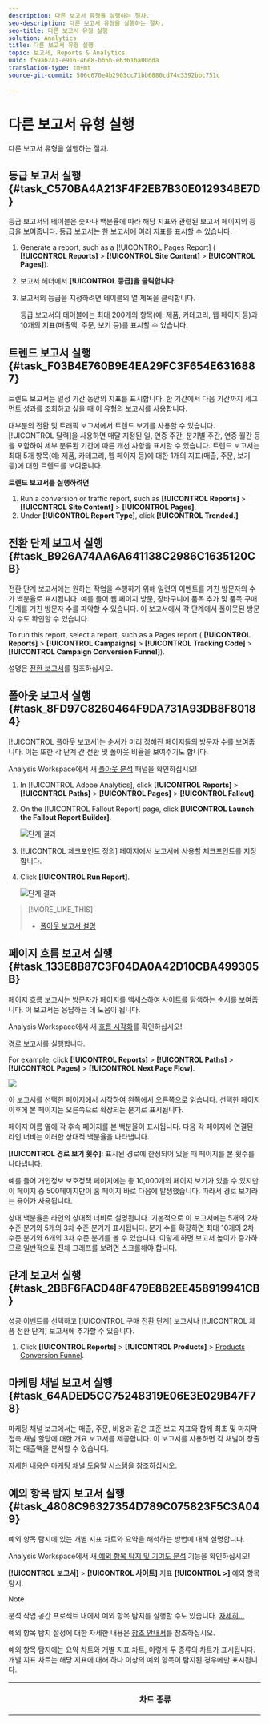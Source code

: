 ```yaml
---
description: 다른 보고서 유형을 실행하는 절차.
seo-description: 다른 보고서 유형을 실행하는 절차.
seo-title: 다른 보고서 유형 실행
solution: Analytics
title: 다른 보고서 유형 실행
topic: 보고서, Reports & Analytics
uuid: f59ab2a1-e916-46e8-bb5b-e6361ba00dda
translation-type: tm+mt
source-git-commit: 506c670e4b2903cc71bb6880cd74c3392bbc751c

---
```



# 다른 보고서 유형 실행

다른 보고서 유형을 실행하는 절차.


## 등급 보고서 실행 {#task_C570BA4A213F4F2EB7B30E012934BE7D}

등급 보고서의 테이블은 숫자나 백분율에 따라 해당 지표와 관련된 보고서 페이지의 등급을 보여줍니다. 등급 보고서는 한 보고서에 여러 지표를 표시할 수 있습니다.

<!-- 

t_reports_ranked.xml

 -->

1. Generate a report, such as a [!UICONTROL Pages Report] ( **[!UICONTROL Reports]** &gt; **[!UICONTROL Site Content]** &gt; **[!UICONTROL Pages]**).
1. 보고서 헤더에서 **[!UICONTROL 등급]을 클릭합니다.**
1. 보고서의 등급을 지정하려면 테이블의 열 제목을 클릭합니다.

   등급 보고서의 테이블에는 최대 200개의 항목(예: 제품, 카테고리, 웹 페이지 등)과 10개의 지표(매출액, 주문, 보기 등)를 표시할 수 있습니다.

## 트렌드 보고서 실행 {#task_F03B4E760B9E4EA29FC3F654E6316887}

트렌드 보고서는 일정 기간 동안의 지표를 표시합니다. 한 기간에서 다음 기간까지 세그먼트 성과를 조회하고 싶을 때 이 유형의 보고서를 사용합니다.

<!-- 

t_reports_trended.xml

 -->

대부분의 전환 및 트래픽 보고서에서 트렌드 보기를 사용할 수 있습니다. [!UICONTROL 달력]을 사용하면 매달 지정된 일, 연중 주간, 분기별 주간, 연중 월간 등을 포함하여 세부 분류된 기간에 따른 개선 사항을 표시할 수 있습니다. 트렌드 보고서는 최대 5개 항목(예: 제품, 카테고리, 웹 페이지 등)에 대한 1개의 지표(매출, 주문, 보기 등)에 대한 트렌드를 보여줍니다.

**트렌드 보고서를 실행하려면**

1. Run a conversion or traffic report, such as **[!UICONTROL Reports]** &gt; **[!UICONTROL Site Content]** &gt; **[!UICONTROL Pages]**.
1. Under **[!UICONTROL Report Type]**, click **[!UICONTROL Trended.]**

## 전환 단계 보고서 실행 {#task_B926A74AA6A641138C2986C1635120CB}

전환 단계 보고서에는 원하는 작업을 수행하기 위해 일련의 이벤트를 거친 방문자의 수가 백분율로 표시됩니다. 예를 들어 웹 페이지 방문, 장바구니에 품목 추가 및 품목 구매 단계를 거친 방문자 수를 파악할 수 있습니다. 이 보고서에서 각 단계에서 폴아웃된 방문자 수도 확인할 수 있습니다.

<!-- 

t_reports_conversion_funnel.xml

 -->

To run this report, select a report, such as a Pages report ( **[!UICONTROL Reports]** &gt; **[!UICONTROL Campaigns]** &gt; **[!UICONTROL Tracking Code]** &gt; **[!UICONTROL Campaign Conversion Funnel]**).

설명은 [전환 보고서](https://marketing.adobe.com/resources/help/en_US/reference/reports_conversion.html)를 참조하십시오.

## 폴아웃 보고서 실행 {#task_8FD97C8260464F9DA731A93DB8F80184}

[!UICONTROL 폴아웃 보고서]는 순서가 미리 정해진 페이지들의 방문자 수를 보여줍니다. 이는 또한 각 단계 간 전환 및 폴아웃 비율을 보여주기도 합니다.

<!-- 

t_reports_fallout.xml

 -->

Analysis Workspace에서 새 [폴아웃 분석](https://marketing.adobe.com/resources/help/en_US/analytics/analysis-workspace/fallout_flow.html) 패널을 확인하십시오!

1. In [!UICONTROL Adobe Analytics], click **[!UICONTROL Reports]** &gt; **[!UICONTROL Paths]** &gt; **[!UICONTROL Pages]** &gt; **[!UICONTROL Fallout]**.
1. On the [!UICONTROL Fallout Report] page, click **[!UICONTROL Launch the Fallout Report Builder]**.

   ![단계 결과](assets/fallout_add_items.png)

1. [!UICONTROL 체크포인트 정의] 페이지에서 보고서에 사용할 체크포인트를 지정합니다.
1. Click **[!UICONTROL Run Report]**.

   ![단계 결과](assets/fallout_report.png)

>[!MORE_LIKE_THIS]
>
>* [폴아웃 보고서 설명](https://marketing.adobe.com/resources/help/en_US/reference/reports_fallout.html)


## 페이지 흐름 보고서 실행 {#task_133E8B87C3F04DA0A42D10CBA499305B}

페이지 흐름 보고서는 방문자가 페이지를 액세스하여 사이트를 탐색하는 순서를 보여줍니다. 이 보고서는 응답하는 데 도움이 됩니다.

<!-- 

t_reports_page_flow.xml

 -->

Analysis Workspace에서 새 [흐름 시각화](https://marketing.adobe.com/resources/help/en_US/analytics/analysis-workspace/flow.html)를 확인하십시오!

[경로](https://marketing.adobe.com/resources/help/en_US/reference/reports_paths.html) 보고서를 실행합니다.

For example, click **[!UICONTROL Reports]** &gt; **[!UICONTROL Paths]** &gt; **[!UICONTROL Pages]** &gt; **[!UICONTROL Next Page Flow]**.

![](assets/page_flow.png)

이 보고서를 선택한 페이지에서 시작하여 왼쪽에서 오른쪽으로 읽습니다. 선택한 페이지 이후에 본 페이지는 오른쪽으로 확장되는 분기로 표시됩니다.

페이지 이름 옆에 각 후속 페이지를 본 백분율이 표시됩니다. 다음 각 페이지에 연결된 라인 너비는 이러한 상대적 백분율을 나타냅니다.

**[!UICONTROL 경로 보기 횟수]**: 표시된 경로에 한정되어 있을 때 페이지를 본 횟수를 나타냅니다.

예를 들어 개인정보 보호정책 페이지에는 총 10,000개의 페이지 보기가 있을 수 있지만 이 페이지 중 500페이지만이 홈 페이지 바로 다음에 발생했습니다. 따라서 경로 보기라는 용어가 사용됩니다.

상대 백분율은 라인의 상대적 너비로 설명됩니다. 기본적으로 이 보고서에는 5개의 2차 수준 분기와 5개의 3차 수준 분기가 표시됩니다. 분기 수를 확장하면 최대 10개의 2차 수준 분기와 6개의 3차 수준 분기를 볼 수 있습니다. 이렇게 하면 보고서 높이가 증가하므로 일반적으로 전체 그래프를 보려면 스크롤해야 합니다.

## 단계 보고서 실행 {#task_2BBF6FACD48F479E8B2EE458919941CB}

성공 이벤트를 선택하고 [!UICONTROL 구매 전환 단계] 보고서나 [!UICONTROL 제품 전환 단계] 보고서에 추가할 수 있습니다.

<!-- 

t_reports_funnel.xml

 -->

1. Click **[!UICONTROL Reports]** &gt; **[!UICONTROL Products]** &gt; [Products Conversion Funnel](https://marketing.adobe.com/resources/help/en_US/reference/reports_conversion_funnel.html).

## 마케팅 채널 보고서 실행 {#task_64ADED5CC75248319E06E3E029B47F78}

마케팅 채널 보고에서는 매출, 주문, 비용과 같은 표준 보고 지표와 함께 최초 및 마지막 접촉 채널 할당에 대한 개요 보고서를 제공합니다. 이 보고서를 사용하면 각 채널이 창출하는 매출액을 분석할 수 있습니다.

<!-- 

t_reports_marketing_channel.xml

 -->

자세한 내용은 [마케팅 채널](https://marketing.adobe.com/resources/help/en_US/mchannel/index.html) 도움말 시스템을 참조하십시오.

## 예외 항목 탐지 보고서 실행 {#task_4808C96327354D789C075823F5C3A049}

예외 항목 탐지에 있는 개별 지표 차트와 요약을 해석하는 방법에 대해 설명합니다.

<!-- 

t_anomaly_view.xml

 -->

Analysis Workspace에서 새[ 예외 항목 탐지 및 기여도 분석](https://marketing.adobe.com/resources/help/en_US/analytics/analysis-workspace/anomaly_detection.html) 기능을 확인하십시오!

**[!UICONTROL 보고서]** &gt; **[!UICONTROL 사이트]** 지표 **[!UICONTROL &gt;]** 예외 항목 탐지.

>[!NOTE]
>
>분석 작업 공간 프로젝트 내에서 예외 항목 탐지를 실행할 수도 있습니다. [자세히...](https://marketing.adobe.com/resources/help/en_US/analytics/analysis-workspace/anomaly_detection.html)

예외 항목 탐지 설정에 대한 자세한 내용은 [참조 안내서](https://marketing.adobe.com/resources/help/en_US/sc/user/index.html#Setting_up_Anomaly_Detection)를 참조하십시오.

예외 항목 탐지에는 요약 차트와 개별 지표 차트, 이렇게 두 종류의 차트가 표시됩니다. 개별 지표 차트는 해당 지표에 대해 하나 이상의 예외 항목이 탐지된 경우에만 표시됩니다.

<table id="table_88163CD8FC164342855D90D01F9C581A"> 
 <thead> 
  <tr> 
   <th colname="col1" class="entry"> <p>차트 종류 </p> </th> 
   <th colname="col2" class="entry"> <p>역할 </p> </th> 
  </tr> 
 </thead>
 <tbody> 
  <tr> 
   <td colname="col1"> <p>요약 차트 </p> <p><img placement="break"  src="assets/ad_summary_chart.png" width="570px" id="image_1CD4C4770BAA43C4AD7CBB824AD41338" /> </p> </td> 
   <td colname="col2"> <p> 
     <ul id="ul_D26DA3024CD7468291369F549557B28A"> 
      <li id="li_1C22B6E02FFB479FB71EFAD89EB37A4E">각 상자는 아래 지표에 해당하는, 일별 추적된 하나의 예외 항목을 나타냅니다. </li> 
      <li id="li_8FC587D3FF4E452D83263CC7A10B6675">녹색은 꺾은 선형 위의 예외 항목을, 파란색은 꺾은 선형 아래의 예외 항목을 가리킵니다. </li> 
      <li id="li_25135AB691BF443599AF2A3A60E2E71A">예외 항목의 강도를 가리킵니다. 예외 항목이 클수록 데이터 포인트 색상은 어두워지고 꺾은 선형에서 멀어집니다. </li> 
      <li id="li_0C42AFA8897D420D8AB1A5D0F65B3B3A">개별 예외 항목을 클릭하면 해당 예외 항목의 개별 지표 차트(요약 차트 아래)가 맨 위에 표시됩니다. </li> 
      <li id="li_85C0F426952547B5A75D6BD31DE19CA5">편차 비율 값(차트의 왼쪽)은 다음과 같이 계산됩니다. 
       <ul id="ul_BEC0A88BFFAC4CF78BC9885FEB749694"> 
        <li id="li_1BAB2F50482745B69937DFAF1E09982E">상한과 예상 값이 동일하면, 편차 비율은 100%입니다. </li> 
        <li id="li_CA48064F5788448C8646CCE196161237">그렇지 않으면 편차 비율은 ((실제 값 - 상한 값) / (상한 값 - 예상 값)) * 100입니다. </li> 
        <li id="li_4090357A0D214BC7B1C3DE0615875554">하한과 예상 값이 같은 경우, 편차 비율은 -100%입니다. </li> 
        <li id="li_EF694E1A4E874ECD94E1E8F7302E494F">그렇지 않으면 편차 비율은 ((하한 값 - 실제 값) / (예상 값 - 하한 값)) * -100입니다. </li> 
       </ul> </li> 
      <li id="li_5C05EF7023484CC993E96D63E842B65C"><span class="uicontrol">세그먼트 표시</span>를 클릭하면 세그먼트를 예외 항목 탐지 보고서에 적용할 수 있도록 해주는 세그먼트 레일이 표시됩니다.  세그멘테이션 <a href="https://marketing.adobe.com/resources/help/en_US/analytics/segment/" format="http" scope="external">추가 정보</a>. </li> 
      <li id="li_1B41CABF13D1407886C68EE3BC201E60"><span class="uicontrol">지표 편집</span>을 클릭하면 예외 항목을 탐지할 지표를 선택하거나 선택 취소할 수 있습니다. </li> 
     </ul> </p> </td> 
  </tr> 
  <tr> 
   <td colname="col1"> <p>개별 지표 차트 </p> <p><img placement="break"  src="assets/metric_report.png" width="570px" id="image_5BBECFD91CF14478AA4761E6256BBCB9" /> </p> </td> 
   <td colname="col2"> <p> 
     <ul id="ul_739C5687013743A29B63089FDA763F45"> 
      <li id="li_456A0BDA4D4E46CE9CC1C3DBAA1E2220">개별 트렌드 지표에 대한 예외 데이터 포인트(계산된 지표 포함)를 점으로 표시합니다. </li> 
      <li id="li_89FD847C65F04F48BCA7CD38D0EC51CD">맨 위에는 최신 예외 항목이 표시되고 부차적으로 예외 항목 수별로 순위가 표시됩니다. </li> 
      <li id="li_98B97A9706DE4455B8D8850904CBDE03">현재 수집된 실제 데이터를 가리키는 실선이 표시됩니다. 이것은 데이터 포인트가 예외적인지를 추론하는 오차 예측 및 오차 범위와 비교됩니다. </li> 
      <li id="li_0EEA38DDDC344BF3879430E67D74EB72">내역 데이터(즉, 훈련 기간)를 기반으로 예측을 나타내는 점선이 표시됩니다. </li> 
      <li id="li_035BD2725D004AEDB630BF8DFF4DA4F3">위쪽 및 아래쪽 95% 신뢰 구간/제한을 회색 음영으로 표시합니다. </li> 
      <li id="li_021A3D1F2EDB4319B9B39620EF1C038A">지표 이름 옆에 있는 이중 상향 및 하향 화살표를 클릭하여 개별 보고서를 축소하거나 확장할 수 있습니다. </li> 
      <li id="li_722E4B9FC21047AC96D7B143197E293D">지표 차트가 개요 보고서(위 참조)에서 드릴다운에 반응하여 나타나는 순서를 변경합니다. </li> 
      <li id="li_A2441169B185475AA68A64F81E6E40B8">모든 페이지 관련 지표에 대해 "페이지" 등의 검색어를 사용하여 차트를 필터링할 수 있습니다. </li> 
      <li id="li_F1BBBFCA8E2A43C29658E4FCAA36C904">정의한 모든 지표나 예외 항목이 있는 지표만 표시할 수 있습니다. </li> 
     </ul> </p> </td> 
  </tr> 
 </tbody> 
</table>

## 예외 항목 탐지 설정 {#task_AF347B34F56E44A6AE70E019B6EB2F08}

예외 항목 탐지를 위한 보고서 세트, 지표 및 교육/보기 기간을 선택하는 절차입니다.

<!-- 

t_anomaly_config.xml

 -->

각 보고서 세트에 대해 독립적으로 예외 항목 탐지를 설정할 수 있습니다.

1. Navigate to  **[!UICONTROL Analytics &gt; Reports &gt; Site Metrics &gt; Anomaly Detection]** .
1. 일일 예외 항목 탐지를 추적할 보고서 세트를 선택합니다. 보고서 세트 목록을 표시하려면, 보고서 세트 선택기 드롭다운 메뉴를 클릭합니다.
1. To select the metrics and/or define filtered metrics, click **[!UICONTROL Edit Metrics]** at the top right of the screen:  ![](assets/metrics_icon.png).

   모든 지표 목록(계산된 지표 포함) 또는 추적된 지표 목록에서 지표를 선택할 수 있습니다. 목록의 범위를 좁히려면 특정 용어로 필터링할 수도 있습니다. 1. Once the report has been generated, define the **[!UICONTROL Training Period]** and the **[!UICONTROL View Period]** for anomaly detection. (훈련 기간을 알고리즘에 대한 "학습 기간"으로 생각합니다.)

   ![](assets/view_training_periods.png)

   주의 사항:

* 훈련 기간은 보기 기간이 시작되기 직전에 종료됩니다.
* 두 기간의 기본값은 모두 30일이며, 60일 또는 90일로 연장할 수 있습니다.
* 훈련 기간을 연장하면 데이터가 더 큰 컨텍스트에서 이해되므로 예외 항목의 크기를 줄일 수 있습니다.

   예외 항목 탐지 지표 보고서는 매개 변수를 변경할 때마다 새로 고침됩니다.
1. (Optional) Apply segments to the report by clicking **[!UICONTROL Show Segments]** and selecting one or more existing segments or creating a new segment and applying it.

   ![](assets/ad_top_menu.png)

   세그먼트 만들기나 관리에 대한 자세한 내용은 [분석 세그멘테이션 안내서](https://marketing.adobe.com/resources/help/en_US/analytics/segment/)를 참조하십시오. 1. (선택 사항) 보고서를 즐겨찾기 또는 책갈피로 추가합니다.
1. (선택 사항) 보기 기간의 종료 날짜를 변경합니다. 기본값은 어제입니다.
1. 이제 보고서 해석을 시작할 수 있습니다. [예외 항목 탐지 차트](../../analyze/reports-analytics/t-running-report-types.md#task_4808C96327354D789C075823F5C3A049)보기를 참조하십시오.

## 실시간 보고서 실행 {#task_5D25929C918E40B18965222FA94176B0}

실시간 보고서를 보고 해석하는 방법에 대해 설명합니다.

<!-- 

reports_realtime.xml

 -->

**[!UICONTROL 보고서 &gt; 사이트 지표 &gt; 실시간]** .

실시간 보고에서는 개요 보고서와 세부 사항 보고서, 이렇게 두 개의 기본 보고서를 제공합니다. 이 보고서들은 각각 많은 reportlet으로 구성됩니다.

실시간 보고서 구성에 대한 자세한 내용은 [Analytics 참조 안내서](https://marketing.adobe.com/resources/help/en_US/reference/index.html#RealTime_Reports_Configuration)를 참조하십시오.

1. Take a look at the **[!UICONTROL Overview]** report and its components:  ![](assets/rtr_overview_report.png)

   <table id="choicetable_8586BECF55E843B2B5CD41205567EA32"> 
   <thead class="chhead sthead"> 
   <th class="choptionhd"> UI 구성 요소 </th> 
   <th class="chdeschd"> 설명 </th> 
   </thead> 
   <tr class="chrow strow"> 
   <td class="choption"><strong>보고서 세트 선택</strong></td> 
   <td class="chdesc stentry"> 이 실시간 보고서가 다루는 보고서 세트를 보여 줍니다. 보고서 세트를 변경하려면, <a href="https://marketing.adobe.com/resources/help/en_US/reference/t_realtime_admin.html" format="http" scope="external">실시간 보고서 구성</a>을 참조하십시오 . </td> 
   </tr> 
   <tr class="chrow strow"> 
   <td class="choption"><strong>보고서 간 전환</strong></td> 
   <td class="chdesc stentry"> 설정한 보고서(최대 3개) 간을 전환할 수 있습니다. </td> 
   </tr> 
   <tr class="chrow strow"> 
   <td class="choption"><strong>시간 범위 선택</strong></td> 
   <td class="chdesc stentry"> 보고서에 있는 모든 reportlet에서 사용할 전체 시간 범위를 선택할 수 있습니다. </td> 
   </tr> 
   <tr class="chrow strow"> 
   <td class="choption"><strong>보고서 구성</strong></td> 
   <td class="chdesc stentry"> 이 톱니바퀴 아이콘 링크는 관리자 권한이 있어야 볼 수 있습니다. 이 링크를 클릭하면 <span class="ignoretag"><span class="uicontrol">관리 도구</span> &gt; <span class="uicontrol">보고서 세트</span> &gt; <span class="uicontrol">설정 편집</span> &gt; <span class="uicontrol">실시간</span></span> 아래의 보고서 세트 관리자가 표시됩니다  . </td> 
   </tr> 
   <tr class="chrow strow"> 
   <td class="choption"><strong>전체 화면 보기</strong></td> 
   <td class="chdesc stentry"> 전체 화면 보기 아이콘은 모니터가 특정 종횡비(16:9 또는 16:10)이고, 브라우저가 이 종횡비를 지원하는 경우에만 볼 수 있습니다. 전체 화면 모드(종료하려면 <span class="uicontrol">Esc</span> 키 누름)일 때에는 화면과 상호 작용할 수 없습니다. 전체 화면 모드는 시간 제한이 없습니다. </td> 
   </tr> 
   <tr class="chrow strow"> 
   <td class="choption"><strong>사이트 트래픽 Reportlet</strong></td> 
   <td class="chdesc stentry"> 파란색 꺾은 선형 데이터는 전체 사이트에 대한 트래픽 합계를 보여 줍니다. X 축에서는 실시간 표현으로 표시된 현재 값을 제외한 문자 레이블(15분 전, 10분 전)을 사용합니다. </td> 
   </tr> 
   <tr class="chrow strow"> 
   <td class="choption"><strong>사이트 총계 Reportlet</strong></td> 
   <td class="chdesc stentry"> 마지막 N분 동안 실시간 보고서에서 선택된 지표에 대한 사이트 총계의 카운트입니다. "N"은 시간 범위 선택기를 통해 구성할 수 있습니다. <p>화살표 색상 및 방향은 다음 알고리즘을 기반으로 합니다. 
      <ul id="ul_9F40CEA33798467393CB1266BB36D500"> 
      <li id="li_CCD01A44F912487DA5681EA50113643C">큰 이득(상향 화살표): &gt; 100% </li> 
      <li id="li_7402491A9A614851B7F2AE0C77BD9A97">이득(오른쪽 상향 화살표): 5%와 100% 사이 </li> 
      <li id="li_BCA79C08B5714D4B9315068112C66107"> 차이 없음(오른쪽 화살표): 5%와 -5% 사이 </li> 
      <li id="li_234ECBD7D83A4AE680E4A70BF288681F"> 손실(오른쪽 하향 화살표): -5%와 -100% 사이 </li> 
      <li id="li_10C5EA8803604C1CA714D3DB27478B31"> 큰 손실(하향 화살표): &lt; 100% </li> 
      </ul> </p> <p>사이트 총계는 "인스턴스"에서 보고되며, 이 인스턴스는 기본 reportlet의 차원을 반영합니다. 인스턴스별 이름이 존재하는 경우("페이지 보기" 등) 사이트 총계에서는 이 이름을 보고합니다. </p> </td> 
   </tr> 
   <tr class="chrow strow"> 
   <td class="choption"><strong>기본 Reportlet</strong></td> 
   <td class="chdesc stentry"> 실시간 보고서의 기본 차원 및 그 지표에 대해 보고합니다. 선택 시간 범위 동안의 해당 요소에 대한 꺾은 선형을 보여 줍니다. 지표 합계는 전체 꺾은 선형에 대한 합계를 표현합니다. 화살표는 항목이 큰 이득을 내는지, 보통 이득을 내는지, 차이가 없는지, 보통 손실을 내는지, 큰 손실을 내는지를 가리킵니다. </td> 
   </tr> 
   <tr class="chrow strow"> 
   <td class="choption"><strong>검색 대화 상자</strong></td> 
   <td class="chdesc stentry"> 검색은 모든 reportlet에 영향을 줍니다. 검색은 보고서를 볼 때 유지됩니다. </td> 
   </tr> 
   <tr class="chrow strow"> 
   <td class="choption"><strong>정렬 기준... 가장 빈도가 높음/승자/ 패자</strong></td> 
   <td class="chdesc stentry"> <span class="uicontrol">가장 빈도가 높음</span>(기본값), <span class="uicontrol">승자</span>(대부분의 성장을 보여 주는 차원), 및 <span class="uicontrol">패자</span>(하향 궤적에 있는 차원)을 기준으로 정렬하도록 전환할 수 있습니다. <p>승자인지 패자인지를 결정하는 데 사용되는 공식이 있습니다. 실시간 기능은 가장 이른 샘플과 다음으로 최신인 샘플을 보고 간단한 “변경률” 계산을 수행합니다. 따라서 “지난 15분"을 선택하고 n이 현재 분을 나타내는 경우, n-1은 n-15와 비교됩니다. 현재 실시간에서는 가중치를 적용하지 않습니다. 현재 분은 완전하지 않고 잘못된 변경률을 산출할 수 있으므로 무시됩니다. </p> <p>이 공식은 실시간 보고서에 사용된 모든 지표에서 일관됩니다. </p> </td> 
   </tr> 
   <tr class="chrow strow"> 
   <td class="choption"><strong>보조 1 Reportlet</strong></td> 
   <td class="chdesc stentry"> 프로비저닝된 두 번째 보고서의 차원과 지표에 대한 실시간 보고서를 보여 줍니다. <p>보조 1 reportlet은 상위 4개의 카테고리를 보여주며, 5번째 카테고리는 모든 나머지 값들의 집합입니다. 각 카테고리에 대해서는, 해당 카테고리의 총 원시 보기가 제공됩니다. 또한 중앙에는 모든 카테고리에 대한 합계가 표시됩니다. </p> <p> 마우스로 섹션을 가리키면 연결된 카테고리가 강조 표시되고, 도넛 아래에는 카테고리 꺾은 선형이 표시됩니다. </p> <p> 마우스로 라인 항목을 가리키면 라인 항목과 연결된 섹션이 강조 표시되고, 도넛 아래에는 카테고리 꺾은 선형이 표시됩니다. </p> </td> 
   </tr> 
   <tr class="chrow strow"> 
   <td class="choption"><strong>보조 2 Reportlet</strong></td> 
   <td class="chdesc stentry"> 프로비저닝된 세 번째 보고서의 차원과 지표에 대한 실시간 보고서를 보여 줍니다. 마우스로 항목 레이블의 상단을 가리키면 레이블이 오른쪽으로 이동되고, 마우스로 가리킨 항목에 대한 꺾은 선형이 표시됩니다. </td> 
   </tr> 
   </table>

1. Click a list item in the Primary Reportlet to launch the **[!UICONTROL Details]** view for that list item:  ![](assets/rtr_detail_report.png)

   | **항목 트렌드 Reportlet** | 지난 N분 동안 개요 보고서에서 선택한 항목의 꺾은 선형을 보여 줍니다. N은 시간 범위 선택기를 통해 구성할 수 있습니다. |
   |---|---|
   | **항목 합계 Reportlet** | 지난 N분 동안 개요 보고서에서 선택한 항목의 총 지표 수를 보여 줍니다. N은 시간 범위 선택기를 통해 구성할 수 있습니다. |
   | **상관 관계가 있는 보조 1 Reportlet** | 이 reportlet은 보조 1 Reportlet과 매우 유사합니다. 유일한 차이는 이 보고서를 채우는 데 사용된 데이터 소스입니다. 이 예에서는, 특정 페이지(개요 보고서의 기본 reportlet에서 선택한 페이지)와 표시된 인스턴스 간 상관 관계(또는 분류)가 표시됩니다. |
   | **상관 관계가 있는 보조 2 Reportlet** | 이 reportlet은 보조 2 Reportlet과 매우 유사합니다. 유일한 차이는 이 보고서를 채우는 데 사용된 데이터 소스입니다. 이 예에서는, 특정 페이지(개요 보고서의 기본 reportlet에서 선택한 페이지)와 언어 차원 간 상관 관계(또는 분류)가 표시됩니다. |

